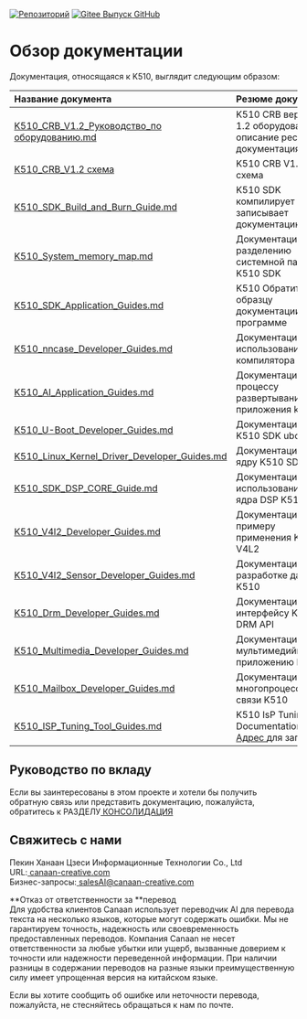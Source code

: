 [![Репозиторий](https://img.shields.io/badge/gitee-repository-blue?logo=gitee&style=plastic)](https://gitee.com/kendryte/k510_docs)
[![ Gitee Выпуск GitHub](https://img.shields.io/github/v/release/kendryte/k510_docs?color=brightgreen&display_name=tag&logo=github&style=plastic)](https://github.com/kendryte/k510_docs/releases)

# Обзор документации

Документация, относящаяся к K510, выглядит следующим образом:

| Название документа | Резюме документа |
| :-- | :-- |
| [K510_CRB_V1.2_Руководство_по оборудованию.md](K510_CRB_V1.2_Hardware_Guide.md) | K510 CRB версии 1.2 оборудование описание ресурсов документация |
| [K510_CRB_V1.2 схема](https://github.com/kendryte/k510_docs/releases/download/v1.5/K510_CRB_Schematic.zip) | K510 CRB V1.2 схема|
| [K510_SDK_Build_and_Burn_Guide.md](K510_SDK_Build_and_Burn_Guide.md) | K510 SDK компилирует и записывает документацию |
| [K510_System_memory_map.md](K510_System_memory_map.md) | Документация по разделению системной памяти K510 SDK |
| [K510_SDK_Application_Guides.md](K510_SDK_Application_Guides.md) | K510 Обратитесь к образцу документации по программе |
| [K510_nncase_Developer_Guides.md](K510_nncase_Developer_Guides.md) | Документация по использованию компилятора K510 |
| [K510_AI_Application_Guides.md](K510_AI_Application_Guides.md) | Документация по процессу развертывания приложения k510 AI |
| [K510_U-Boot_Developer_Guides.md](K510_U-Boot_Developer_Guides.md) | Документация по K510 SDK uboot |
| [K510_Linux_Kernel_Driver_Developer_Guides.md](K510_Linux_Kernel_Driver_Developer_Guides.md) | Документация по ядру K510 SDK |
| [K510_SDK_DSP_CORE_Guide.md](K510_SDK_DSP_CORE_Guide.md) | Документация по использованию ядра DSP K510 |
| [K510_V4l2_Developer_Guides.md](K510_V4l2_Developer_Guides.md) | Документация по примеру применения K510 V4L2 |
| [K510_V4l2_Sensor_Developer_Guides.md](K510_V4l2_Sensor_Developer_Guides.md) | Документация по разработке датчика K510 |
| [K510_Drm_Developer_Guides.md](K510_Drm_Developer_Guides.md) | Документация по интерфейсу K510 DRM API |
| [K510_Multimedia_Developer_Guides.md](K510_Multimedia_Developer_Guides.md) | Документация по мультимедийному приложению K510 |
| [K510_Mailbox_Developer_Guides.md](K510_Mailbox_Developer_Guides.md) | Документация по многопроцессорной связи K510 |
| [K510_ISP_Tuning_Tool_Guides.md](K510_ISP_Tuning_Tool_Guides.md) | K510 IsP Tuning Tool Documentation [ Адрес  ](https://github.com/kendryte/k510_isp_tuning_tool/releases)для загрузки|

## Руководство по вкладу

Если вы заинтересованы в этом проекте и хотели бы получить обратную связь или представить документацию, пожалуйста, обратитесь к РАЗДЕЛУ[ КОНСОЛИДАЦИЯ](.github/CONTRIBUTING.md)

## Свяжитесь с нами

Пекин Ханаан Цзеси Информационные Технологии Co., Ltd  
URL:[ canaan-creative.com](https://canaan-creative.com/)  
Бизнес-запросы:[ salesAI@canaan-creative.com](mailto:salesAI@canaan-creative.com)

**Отказ от ответственности за **перевод  
Для удобства клиентов Canaan использует переводчик AI для перевода текста на несколько языков, которые могут содержать ошибки. Мы не гарантируем точность, надежность или своевременность предоставленных переводов. Компания Canaan не несет ответственности за любые убытки или ущерб, вызванные доверием к точности или надежности переведенной информации. При наличии разницы в содержании переводов на разные языки преимущественную силу имеет упрощенная версия на китайском языке. 

Если вы хотите сообщить об ошибке или неточности перевода, пожалуйста, не стесняйтесь обращаться к нам по почте.
